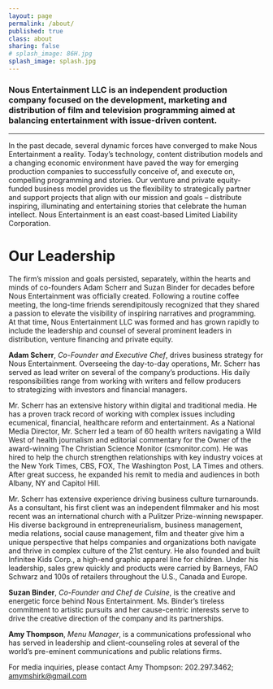 ```yaml
---
layout: page
permalink: /about/
published: true
class: about
sharing: false
# splash_image: 86H.jpg
splash_image: splash.jpg
---
```

### Nous Entertainment LLC is an independent production company focused on the development, marketing and distribution of film and television programming aimed at balancing entertainment with issue-driven content. 

---

In the past decade, several dynamic forces have converged to make Nous Entertainment a reality. Today’s technology, content distribution models and a changing economic environment have paved the way for emerging production companies to successfully conceive of, and execute on, compelling programming and stories. 
Our venture and private equity-funded business model provides us the flexibility to strategically partner and support projects that align with our mission and goals – distribute inspiring, illuminating and entertaining stories that celebrate the human intellect.
Nous Entertainment is an east coast-based Limited Liability Corporation.

# Our Leadership

The firm’s mission and goals persisted, separately, within the hearts and minds of co-founders Adam Scherr and Suzan Binder for decades before Nous Entertainment was officially created. Following a routine coffee meeting, the long-time friends serendipitously recognized that they shared a passion to elevate the visibility of inspiring narratives and programming. At that time, Nous Entertainment LLC was formed and has grown rapidly to include the leadership and counsel of several prominent leaders in distribution, venture financing and private equity. 

**Adam Scherr**, *Co-Founder and Executive Chef*, drives business strategy for Nous Entertainment. Overseeing the day-to-day operations, Mr. Scherr has served as lead writer on several of the company’s productions. His daily responsibilities range from working with writers and fellow producers to strategizing with investors and financial managers. 

Mr. Scherr has an extensive history within digital and traditional media. He has a proven track record of working with complex issues including ecumenical, financial, healthcare reform and entertainment. As a National Media Director, Mr. Scherr led a team of 60 health writers navigating a Wild West of health journalism and editorial commentary for the Owner of the award-winning The Christian Science Monitor (csmonitor.com). He was hired to help the church strengthen relationships with key industry voices at the New York Times, CBS, FOX, The Washington Post, LA Times and others. After great success, he expanded his remit to media and audiences in both Albany, NY and Capitol Hill. 

Mr. Scherr has extensive experience driving business culture turnarounds. As a consultant, his first client was an independent filmmaker and his most recent was an international church with a Pulitzer Prize-winning newspaper. His diverse background in entrepreneurialism, business management, media relations, social cause management, film and theater give him a unique perspective that helps companies and organizations both navigate and thrive in complex culture of the 21st century. 
He also founded and built Infinitee Kids Corp., a high-end graphic apparel line for children. Under his leadership, sales grew quickly and products were carried by Barneys, FAO Schwarz and 100s of retailers throughout the U.S., Canada and Europe.

**Suzan Binder**, *Co-Founder and Chef de Cuisine*, is the creative and energetic force behind Nous Entertainment. Ms. Binder’s tireless commitment to artistic pursuits and her cause-centric interests serve to drive the creative direction of the company and its partnerships.  

**Amy Thompson**, *Menu Manager*, is a communications professional who has served in leadership and client-counseling roles at several of the world’s pre-eminent communications and public relations firms. 

For media inquiries, please contact Amy Thompson: 202.297.3462; <amymshirk@gmail.com> 
